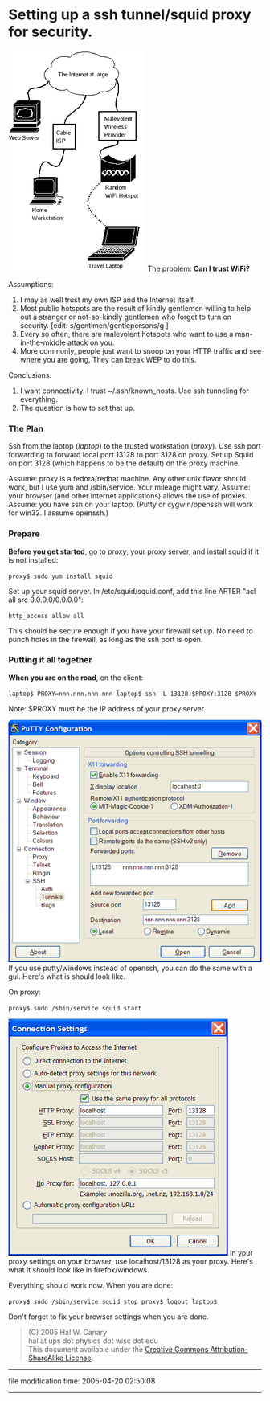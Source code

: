 Setting up a ssh tunnel/squid proxy for security.
=================================================

![[network diagram]](/images/wifi-security.png) The problem: **Can I trust WiFi?**

Assumptions:

1.  I may as well trust my own ISP and the Internet itself.
2.  Most public hotspots are the result of kindly gentlemen willing to help out a stranger or not-so-kindly gentlemen who forget to turn on security. \[edit: s/gentlmen/gentlepersons/g \]
3.  Every so often, there are malevolent hotspots who want to use a man-in-the-middle attack on you.
4.  More commonly, people just want to snoop on your HTTP traffic and see where you are going. They can break WEP to do this.

Conclusions.

1.  I want connectivity. I trust ~/.ssh/known\_hosts. Use ssh tunneling for everything.
2.  The question is how to set that up.

### The Plan

Ssh from the laptop (_laptop_) to the trusted workstation (_proxy_). Use ssh port forwarding to forward local port 13128 to port 3128 on proxy. Set up Squid on port 3128 (which happens to be the default) on the proxy machine.

Assume: proxy is a fedora/redhat machine. Any other unix flavor should work, but I use yum and /sbin/service. Your mileage might vary. Assume: your browser (and other internet applications) allows the use of proxies. Assume: you have ssh on your laptop. (Putty or cygwin/openssh will work for win32. I assume openssh.)

### Prepare

**Before you get started**, go to _proxy_, your proxy server, and install squid if it is not installed:

`proxy$ sudo yum install squid`

Set up your squid server. In /etc/squid/squid.conf, add this line AFTER "acl all src 0.0.0.0/0.0.0.0":

`http_access allow all`

This should be secure enough if you have your firewall set up. No need to punch holes in the firewall, as long as the ssh port is open.

### Putting it all together

**When you are on the road**, on the client:

`laptop$ PROXY=nnn.nnn.nnn.nnn laptop$ ssh -L 13128:$PROXY:3128 $PROXY`

Note: $PROXY must be the IP address of your proxy server.

![[]](/images/wifi-security-putty.png) If you use putty/windows instead of openssh, you can do the same with a gui. Here's what is should look like.  

On proxy:

`proxy$ sudo /sbin/service squid start`

![[]](/images/wifi-security-firefox.png) In your proxy settings on your browser, use localhost/13128 as your proxy. Here's what it should look like in firefox/windows.  

Everything should work now. When you are done:

`proxy$ sudo /sbin/service squid stop proxy$ logout laptop$`

Don't forget to fix your browser settings when you are done.

> (C) 2005 Hal W. Canary  
> hal at ups dot physics dot wisc dot edu  
> This document available under the [Creative Commons Attribution-ShareAlike License](http://creativecommons.org/licenses/by-sa/2.0/).

* * *

file modification time: 2005-04-20 02:50:08

* * *
